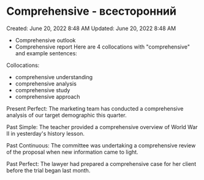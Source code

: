 # Comprehensive - всесторонний

Created: June 20, 2022 8:48 AM
Updated: June 20, 2022 8:48 AM

- Comprehensive outlook
- Comprehensive report
Here are 4 collocations with "comprehensive" and example sentences:

Collocations:

- comprehensive understanding
- comprehensive analysis 
- comprehensive study
- comprehensive approach

Present Perfect: 
The marketing team has conducted a comprehensive analysis of our target demographic this quarter.

Past Simple:
The teacher provided a comprehensive overview of World War II in yesterday's history lesson.  

Past Continuous:
The committee was undertaking a comprehensive review of the proposal when new information came to light.

Past Perfect: 
The lawyer had prepared a comprehensive case for her client before the trial began last month.

